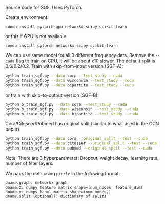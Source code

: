 Source code for SGF. Uses PyTorch.

Create environment:
```
conda install pytorch-gpu networkx scipy scikit-learn
```
or this if GPU is not available
```
conda install pytorch networkx scipy scikit-learn
```

We can use same model for all 3 different frequency data. Remove the `--cuda` flag to train on CPU, it will be about x10 slower. The default split is 0.6/0.2/0.2. Train with skip-from-input version (SGF-A):
```bash
python train_sgf.py --data cora --test_study --cuda
python train_sgf.py --data wisconsin --test_study --cuda
python train_sgf.py --data bipartite --test_study --cuda
```
or train with skip-to-output version (SGF-B):
```bash
python b_train_sgf.py --data cora --test_study --cuda
python b_train_sgf.py --data wisconsin --test_study --cuda
python b_train_sgf.py --data bipartite --test_study --cuda
```

Cora/Citeseer/Pubmed has original split (similar to what used in the GCN paper).
```bash
python train_sgf.py --data cora --original_split --test --cuda
python train_sgf.py --data citeseer --original_split --test --cuda
python train_sgf.py --data pubmed --original_split --test --cuda
```

Note: There are 3 hyperparameter: Dropout, weight decay, learning rate, number of filter layers.

We pack the data using `pickle` in the following format:
```
dname.graph: networkx graph
dname.X: numpy feature matrix shape=(num_nodes, feature_dim)
dname.y: numpy label matrix shape=(num_nodes,)
dname.split (optional): dictionary of splits
```
